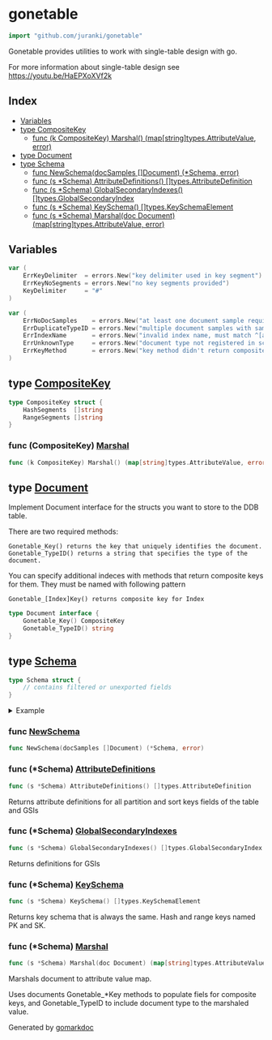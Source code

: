 <!-- Code generated by gomarkdoc. DO NOT EDIT -->

# gonetable

```go
import "github.com/juranki/gonetable"
```

Gonetable provides utilities to work with single\-table design with go.

For more information about single\-table design see https://youtu.be/HaEPXoXVf2k

## Index

- [Variables](<#variables>)
- [type CompositeKey](<#type-compositekey>)
  - [func (k CompositeKey) Marshal() (map[string]types.AttributeValue, error)](<#func-compositekey-marshal>)
- [type Document](<#type-document>)
- [type Schema](<#type-schema>)
  - [func NewSchema(docSamples []Document) (*Schema, error)](<#func-newschema>)
  - [func (s *Schema) AttributeDefinitions() []types.AttributeDefinition](<#func-schema-attributedefinitions>)
  - [func (s *Schema) GlobalSecondaryIndexes() []types.GlobalSecondaryIndex](<#func-schema-globalsecondaryindexes>)
  - [func (s *Schema) KeySchema() []types.KeySchemaElement](<#func-schema-keyschema>)
  - [func (s *Schema) Marshal(doc Document) (map[string]types.AttributeValue, error)](<#func-schema-marshal>)


## Variables

```go
var (
    ErrKeyDelimiter  = errors.New("key delimiter used in key segment")
    ErrKeyNoSegments = errors.New("no key segments provided")
    KeyDelimiter     = "#"
)
```

```go
var (
    ErrNoDocSamples    = errors.New("at least one document sample required")
    ErrDuplicateTypeID = errors.New("multiple document samples with same type id")
    ErrIndexName       = errors.New("invalid index name, must match ^[a-zA-Z0-9_.-]{3,255}$")
    ErrUnknownType     = errors.New("document type not registered in schema")
    ErrKeyMethod       = errors.New("key method didn't return composite key")
)
```

## type [CompositeKey](<https://github.com/juranki/gonetable/blob/main/key.go#L17-L20>)

```go
type CompositeKey struct {
    HashSegments  []string
    RangeSegments []string
}
```

### func \(CompositeKey\) [Marshal](<https://github.com/juranki/gonetable/blob/main/key.go#L22>)

```go
func (k CompositeKey) Marshal() (map[string]types.AttributeValue, error)
```

## type [Document](<https://github.com/juranki/gonetable/blob/main/document.go#L14-L17>)

Implement Document interface for the structs you want to store to the DDB table.

There are two required methods:

```
Gonetable_Key() returns the key that uniquely identifies the document.
Gonetable_TypeID() returns a string that specifies the type of the document.
```

You can specify additional indeces with methods that return composite keys for them. They must be named with following pattern

```
Gonetable_[Index]Key() returns composite key for Index
```

```go
type Document interface {
    Gonetable_Key() CompositeKey
    Gonetable_TypeID() string
}
```

## type [Schema](<https://github.com/juranki/gonetable/blob/main/schema.go#L25-L28>)

```go
type Schema struct {
    // contains filtered or unexported fields
}
```

<details><summary>Example</summary>
<p>

```go
package main

import (
	"context"
	"encoding/json"
	"os"

	"github.com/aws/aws-sdk-go-v2/aws"
	"github.com/aws/aws-sdk-go-v2/service/dynamodb"
	"github.com/aws/aws-sdk-go-v2/service/dynamodb/types"
	"github.com/juranki/gonetable"
)

const TABLENAME = "SchemaExample"

type ExampleDocument struct {
	ID   string
	Name string
}

func (ed *ExampleDocument) Gonetable_TypeID() string {
	return "ed"
}

func (ed *ExampleDocument) Gonetable_Key() gonetable.CompositeKey {
	return gonetable.CompositeKey{
		HashSegments:  []string{"ed", ed.ID},
		RangeSegments: []string{"ed"},
	}
}

func main() {
	cfg := MustLoadLocalDDBConfig()
	client := dynamodb.NewFromConfig(cfg)
	DeleteTableIfExists(context.Background(), client, TABLENAME)

	schema, err := gonetable.NewSchema([]gonetable.Document{
		&ExampleDocument{},
	})
	if err != nil {
		panic(err)
	}

	_, err = client.CreateTable(
		context.Background(),
		&dynamodb.CreateTableInput{
			TableName:              aws.String(TABLENAME),
			BillingMode:            types.BillingModePayPerRequest,
			AttributeDefinitions:   schema.AttributeDefinitions(),
			KeySchema:              schema.KeySchema(),
			GlobalSecondaryIndexes: schema.GlobalSecondaryIndexes(),
		},
	)
	if err != nil {
		panic(err)
	}

	ed := &ExampleDocument{
		ID:   "123456",
		Name: "Example",
	}

	marshaled, err := schema.Marshal(ed)
	if err != nil {
		panic(err)
	}
	_, err = client.PutItem(context.Background(), &dynamodb.PutItemInput{
		TableName: aws.String(TABLENAME),
		Item:      marshaled,
	})
	if err != nil {
		panic(err)
	}

	json.NewEncoder(os.Stdout).Encode(marshaled)
}
```

#### Output

```
{"ID":{"Value":"123456"},"Name":{"Value":"Example"},"PK":{"Value":"ed#123456"},"SK":{"Value":"ed"},"_Type":{"Value":"ed"}}
```

</p>
</details>

### func [NewSchema](<https://github.com/juranki/gonetable/blob/main/schema.go#L30>)

```go
func NewSchema(docSamples []Document) (*Schema, error)
```

### func \(\*Schema\) [AttributeDefinitions](<https://github.com/juranki/gonetable/blob/main/schema.go#L69>)

```go
func (s *Schema) AttributeDefinitions() []types.AttributeDefinition
```

Returns attribute definitions for all partition and sort keys fields of the table and GSIs

### func \(\*Schema\) [GlobalSecondaryIndexes](<https://github.com/juranki/gonetable/blob/main/schema.go#L81>)

```go
func (s *Schema) GlobalSecondaryIndexes() []types.GlobalSecondaryIndex
```

Returns definitions for GSIs

### func \(\*Schema\) [KeySchema](<https://github.com/juranki/gonetable/blob/main/schema.go#L109>)

```go
func (s *Schema) KeySchema() []types.KeySchemaElement
```

Returns key schema that is always the same. Hash and range keys named PK and SK.

### func \(\*Schema\) [Marshal](<https://github.com/juranki/gonetable/blob/main/schema.go#L127>)

```go
func (s *Schema) Marshal(doc Document) (map[string]types.AttributeValue, error)
```

Marshals document to attribute value map.

Uses documents Gonetable\_\*Key methods to populate fiels for composite keys, and Gonetable\_TypeID to include document type to the marshaled value.



Generated by [gomarkdoc](<https://github.com/princjef/gomarkdoc>)

